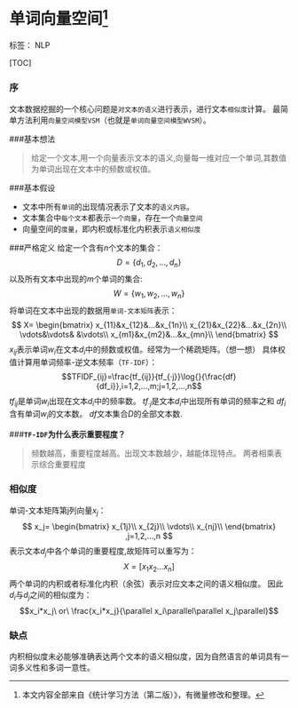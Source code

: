 ﻿# 单词向量空间[^footnote]


标签： NLP

[TOC]

### 序
文本数据挖掘的一个核心问题是`对文本的语义`进行表示，进行文本`相似度`计算。
最简单方法利用`向量空间模型VSM`（也就是`单词向量空间模型WVSM`）。

###基本想法
> 给定一个文本,用一个向量表示文本的语义,向量每一维对应一个单词,其数值
> 为单词出现在文本中的频数或权值。

###基本假设


- 文本中所有`单词`的出现情况表示了文本的`语义内容`。
- 文本集合中`每个文本`都表示`一个向量`，存在一个`向量空间`
- 向量空间的`度量`，即内积或标准化内积表示`语义相似度`

###严格定义
给定一个含有$n$个文本的集合：
$$D=\lbrace d_1,d_2,...,d_n \rbrace$$
以及所有文本中出现的$m$个单词的集合:
$$W=\lbrace w_1,w_2,...,w_n \rbrace$$
将单词在文本中出现的数据用`单词-文本矩阵`表示：
$$
X=
\begin{bmatrix}
x_{11}&x_{12}&...&x_{1n}\\
x_{21}&x_{22}&...&x_{2n}\\
\vdots&\vdots& &\vdots\\
x_{m1}&x_{m2}&...&x_{mn}\\
\end{bmatrix}
$$
$x_{ij}$表示单词$w_i$在文本$d_i$中的频数或权值。经常为一个稀疏矩阵。（想一想）
具体权值计算用单词频率-逆文本频率（`TF-IDF`）：
$$TFIDF_{ij}=\frac{tf_{ij}}{tf_{·j}}\log{}{\frac{df}{df_i}},i=1,2,...,m;j=1,2,...,n$$
${tf_{ij}}$是单词$w_i$出现在文本$d_i$中的频率数。
${tf_{·j}}$是文本$d_i$中出现所有单词的频率之和
${df_i}$含有单词$w_i$的文本数。
${df}$文本集合$D$的全部文本数.

###**`TF-IDF`为什么表示重要程度？**
> 频数越高，重要程度越高。出现文本数越少，越能体现特点。
两者相乘表示综合重要程度

### 相似度
单词-文本矩阵第j列向量$x_j$：
$$
x_j=
\begin{bmatrix}
x_{1j}\\
x_{2j}\\
\vdots\\
x_{nj}\\
\end{bmatrix}
,j=1,2,...,n
$$
表示文本$d_{j}$中各个单词的重要程度,故矩阵可以重写为：
$$ X=[x_1 x_2 ... x_n]$$
两个单词的内积或者标准化内积（余弦）表示对应文本之间的语义相似度。
因此$d_i$与$d_j$之间的相似度为：
$$x_i*x_j\ or\ \frac{x_i*x_j}{\parallel x_i\parallel\parallel x_j\parallel}$$

### 缺点
内积相似度未必能够准确表达两个文本的语义相似度，因为自然语言的单词具有一词多义性和多词一意性。










[^footnote]: 本文内容全部来自《统计学习方法（第二版）》，有微量修改和整理。


